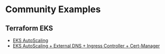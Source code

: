 # Community Examples


##  Terraform EKS

* [EKS AutoScaling](terraform/aws/eks-autoscaling/README.md)
* [EKS AutoScaling + External DNS + Ingress Controller + Cert-Manager](terraform/aws/eks-autoscaling-externaldns-ingresscontroller-certmanager/README.md)
